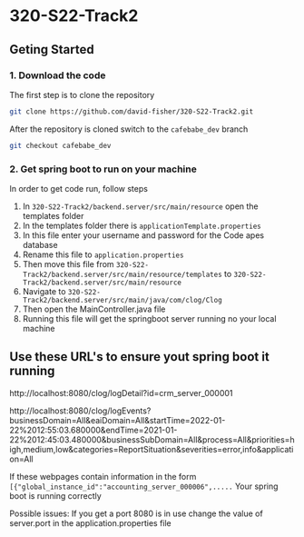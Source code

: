 # 320-S22-Track2
## Geting Started

### 1. Download the code
 The first step is to clone the repository

```bash
git clone https://github.com/david-fisher/320-S22-Track2.git
```
 After the repository is cloned switch to the `cafebabe_dev` branch

```bash
git checkout cafebabe_dev
```

### 2. Get spring boot to run on your machine
 In order to get code run, follow steps 
 1. In  `320-S22-Track2/backend.server/src/main/resource` open the templates folder
 2. In the templates folder there is `applicationTemplate.properties`
 4. In this file enter your username and password for the Code apes database
 3. Rename this file to `application.properties` 
 4. Then move this file from `320-S22-Track2/backend.server/src/main/resource/templates` to `320-S22-Track2/backend.server/src/main/resource`
 5. Navigate to `320-S22-Track2/backend.server/src/main/java/com/clog/Clog`
 6. Then open the MainController.java file 
 7. Running this file will get the springboot server running no your local machine

<h2>Use these URL's to ensure yout spring boot it running </h2>

http://localhost:8080/clog/logDetail?id=crm_server_000001 

http://localhost:8080/clog/logEvents?businessDomain=All&eaiDomain=All&startTime=2022-01-22%2012:55:03.680000&endTime=2021-01-22%2012:45:03.480000&businessSubDomain=All&process=All&priorities=high,medium,low&categories=ReportSituation&severities=error,info&application=All

If these webpages contain information in the form `[{"global_instance_id":"accounting_server_000006",.....`
Your spring boot is running correctly

Possible issues:
If you get a port 8080 is in use change the value of server.port in the application.properties file
